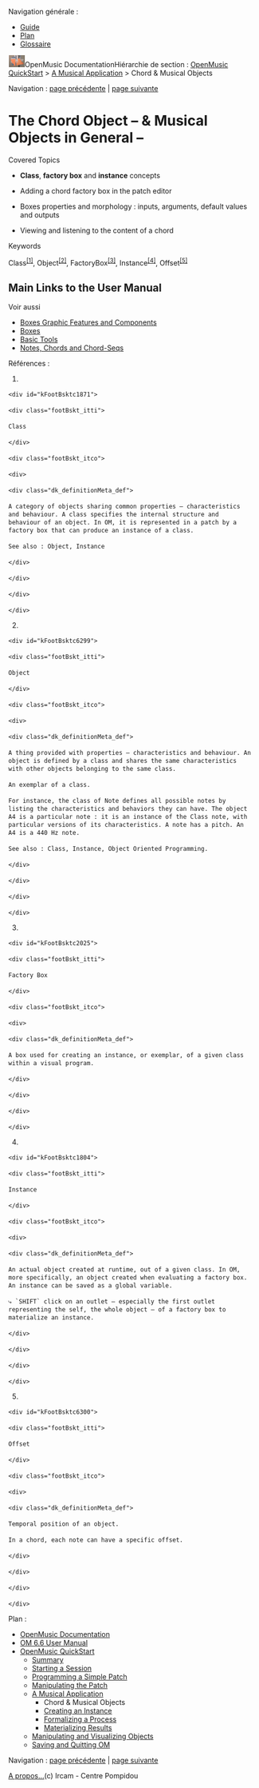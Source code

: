 <div id="tplf" class="tplPage">

<div id="tplh">

<span class="hidden">Navigation générale : </span>

  - [<span>Guide</span>](OM-Documentation.md)
  - [<span>Plan</span>](OM-Documentation_1.md)
  - [<span>Glossaire</span>](OM-Documentation_2.md)

</div>

<div id="tplt">

![empty.gif](../tplRes/page/empty.gif)![logoom1.png](../res/logoom1.png)<span class="tplTi">OpenMusic
Documentation</span><span class="sw_outStack_navRoot"><span class="hidden">Hiérarchie
de section : </span>[<span>OpenMusic
QuickStart</span>](QuickStart-Chapters.md)<span class="stkSep"> \>
</span>[<span>A Musical
Application</span>](4_MusicalAp.md)<span class="stkSep"> \>
</span><span class="stkSel_yes"><span>Chord & Musical
Objects</span></span></span>

</div>

<div class="tplNav">

<span class="hidden">Navigation : </span>[<span>page
précédente</span>](4_MusicalAp.md "page précédente(A Musical Application)")<span class="hidden">
| </span>[<span>page
suivante</span>](4bApplication.md "page suivante(Creating an Instance)")

</div>

<div id="tplc" class="tplc_out_yes">

<div style="text-align: center;">



</div>

<div class="headCo">

# <span>The Chord Object – & Musical Objects in General –</span>

<div class="headCo_co">

<div>

<div class="bloc note">

<div class="bloc_ti note_ti">

<span>Covered Topics</span>

</div>

<div class="txt">

  - **Class**, **factory box** and **instance** concepts

  - Adding a chord factory box in the patch editor

  - Boxes properties and morphology : inputs, arguments, default values
    and outputs

  - Viewing and listening to the content of a chord

</div>

</div>

<div class="infobloc">

<div class="media">

</div>

</div>

<div class="bloc complement">

<div class="bloc_ti complement_ti">

<span>Keywords</span>

</div>

<div class="txt">

<span id="i1" class="defRef_ul"><span>Class</span></span><sup>[<span>\[</span>1<span>\]</span>](#kFootBsktc1871)</sup>,
<span id="i2" class="defRef_ul"><span>Object</span></span><sup>[<span>\[</span>2<span>\]</span>](#kFootBsktc6299)</sup>,
<span id="i3" class="defRef_ul"><span>FactoryBox</span></span><sup>[<span>\[</span>3<span>\]</span>](#kFootBsktc2025)</sup>,
<span id="i4" class="defRef_ul"><span>Instance</span></span><sup>[<span>\[</span>4<span>\]</span>](#kFootBsktc1804)</sup>,
<span id="i5" class="defRef_ul"><span>Offset</span></span><sup>[<span>\[</span>5<span>\]</span>](#kFootBsktc6300)</sup>

</div>

</div>

<div class="part">

## <span>Main Links to the User Manual</span>

<div class="part_co">

<div class="infobloc">

<div class="linkSet">

<div class="linkSet_ti">

<span>Voir aussi</span>

</div>

<div class="linkUL">

  - [<span>Boxes Graphic Features and
    Components</span>](GraphicFeatures.md)
  - [<span>Boxes</span>](Boxes.md)
  - [<span>Basic Tools</span>](BasicObjects.md)
  - [<span>Notes, Chords and Chord-Seqs</span>](Note-Chord-Chord-seq.md)

</div>

</div>

</div>

</div>

</div>

</div>

</div>

</div>

<span class="hidden">Références : </span>

1.  
    
    <div id="kFootBsktc1871">
    
    <div class="footBskt_itti">
    
    Class
    
    </div>
    
    <div class="footBskt_itco">
    
    <div>
    
    <div class="dk_definitionMeta_def">
    
    A category of objects sharing common properties – characteristics
    and behaviour. A class specifies the internal structure and
    behaviour of an object. In OM, it is represented in a patch by a
    factory box that can produce an instance of a class.
    
    See also : Object, Instance
    
    </div>
    
    </div>
    
    </div>
    
    </div>

2.  
    
    <div id="kFootBsktc6299">
    
    <div class="footBskt_itti">
    
    Object
    
    </div>
    
    <div class="footBskt_itco">
    
    <div>
    
    <div class="dk_definitionMeta_def">
    
    A thing provided with properties – characteristics and behaviour. An
    object is defined by a class and shares the same characteristics
    with other objects belonging to the same class.
    
    An exemplar of a class.
    
    For instance, the class of Note defines all possible notes by
    listing the characteristics and behaviors they can have. The object
    A4 is a particular note : it is an instance of the Class note, with
    particular versions of its characteristics. A note has a pitch. An
    A4 is a 440 Hz note.
    
    See also : Class, Instance, Object Oriented Programming.
    
    </div>
    
    </div>
    
    </div>
    
    </div>

3.  
    
    <div id="kFootBsktc2025">
    
    <div class="footBskt_itti">
    
    Factory Box
    
    </div>
    
    <div class="footBskt_itco">
    
    <div>
    
    <div class="dk_definitionMeta_def">
    
    A box used for creating an instance, or exemplar, of a given class
    within a visual program.
    
    </div>
    
    </div>
    
    </div>
    
    </div>

4.  
    
    <div id="kFootBsktc1804">
    
    <div class="footBskt_itti">
    
    Instance
    
    </div>
    
    <div class="footBskt_itco">
    
    <div>
    
    <div class="dk_definitionMeta_def">
    
    An actual object created at runtime, out of a given class. In OM,
    more specifically, an object created when evaluating a factory box.
    An instance can be saved as a global variable.
    
    ⤷ `SHIFT` click on an outlet – especially the first outlet
    representing the self, the whole object – of a factory box to
    materialize an instance.
    
    </div>
    
    </div>
    
    </div>
    
    </div>

5.  
    
    <div id="kFootBsktc6300">
    
    <div class="footBskt_itti">
    
    Offset
    
    </div>
    
    <div class="footBskt_itco">
    
    <div>
    
    <div class="dk_definitionMeta_def">
    
    Temporal position of an object.
    
    In a chord, each note can have a specific offset.
    
    </div>
    
    </div>
    
    </div>
    
    </div>

</div>

<div id="tplo" class="tplo_out_yes">

<div class="tplOTp">

<div class="tplOBm">

<div id="mnuFrm">

<span class="hidden">Plan :</span>

<div id="mnuFrmUp" onmouseout="menuScrollTiTask.fSpeed=0;" onmouseover="if(menuScrollTiTask.fSpeed&gt;=0) {menuScrollTiTask.fSpeed=-2; scTiLib.addTaskNow(menuScrollTiTask);}" onclick="menuScrollTiTask.fSpeed-=2;" style="display: none;">

<span id="mnuFrmUpLeft">[](#)</span><span id="mnuFrmUpCenter"></span><span id="mnuFrmUpRight"></span>

</div>

<div id="mnuScroll">

  - [<span>OpenMusic Documentation</span>](OM-Documentation.md)
  - [<span>OM 6.6 User Manual</span>](OM-User-Manual.md)
  - [<span>OpenMusic QuickStart</span>](QuickStart-Chapters.md)
      - [<span>Summary</span>](Intro_1.md)
      - [<span>Starting a Session</span>](1_StartSession.md)
      - [<span>Programming a Simple Patch</span>](2_progpatch.md)
      - [<span>Manipulating the Patch</span>](3ManipPatch.md)
      - [<span>A Musical Application</span>](4_MusicalAp.md)
          - <span id="i6" class="outLeftSel_yes"><span>Chord & Musical
            Objects</span></span>
          - [<span>Creating an Instance</span>](4bApplication.md)
          - [<span>Formalizing a Process</span>](4cApplication.md)
          - [<span>Materializing Results</span>](4dApplication.md)
      - [<span>Manipulating and Visualizing
        Objects</span>](5_CompletEdition.md)
      - [<span>Saving and Quitting OM</span>](6_Quit.md)

</div>

<div id="mnuFrmDown" onmouseout="menuScrollTiTask.fSpeed=0;" onmouseover="if(menuScrollTiTask.fSpeed&lt;=0) {menuScrollTiTask.fSpeed=2; scTiLib.addTaskNow(menuScrollTiTask);}" onclick="menuScrollTiTask.fSpeed+=2;" style="display: none;">

<span id="mnuFrmDownLeft">[](#)</span><span id="mnuFrmDownCenter"></span><span id="mnuFrmDownRight"></span>

</div>

</div>

</div>

</div>

</div>

<div class="tplNav">

<span class="hidden">Navigation : </span>[<span>page
précédente</span>](4_MusicalAp.md "page précédente(A Musical Application)")<span class="hidden">
| </span>[<span>page
suivante</span>](4bApplication.md "page suivante(Creating an Instance)")

</div>

<div id="tplb">

[<span>A propos...</span>](OM-Documentation_3.md)(c) Ircam - Centre
Pompidou

</div>

</div>
